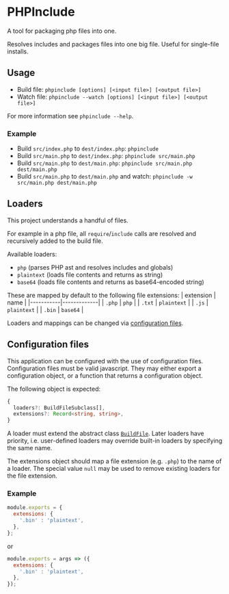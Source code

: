 # PHPInclude

A tool for packaging php files into one.

Resolves includes and packages files into one big file. Useful for single-file installs.


## Usage

- Build file: `phpinclude [options] [<input file>] [<output file>]`
- Watch file: `phpinclude --watch [options] [<input file>] [<output file>]`

For more information see `phpinclude --help`.

### Example

- Build `src/index.php` to `dest/index.php`: `phpinclude`
- Build `src/main.php` to `dest/index.php`: `phpinclude src/main.php`
- Build `src/main.php` to `dest/main.php`: `phpinclude src/main.php dest/main.php`
- Build `src/main.php` to `dest/main.php` and watch: `phpinclude -w src/main.php dest/main.php`

## Loaders

This project understands a handful of files.

For example in a php file, all `require`/`include` calls are resolved and recursively added to the build file.

Available loaders:
- `php` (parses PHP ast and resolves includes and globals)
- `plaintext` (loads file contents and returns as string)
- `base64` (loads file contents and returns as base64-encoded string)

These are mapped by default to the following file extensions:
| extension | name        |
|-----------|-------------|
| `.php`    | `php`       |
| `.txt`    | `plaintext` |
| `.js`     | `plaintext` |
| `.bin`    | `base64`    |

Loaders and mappings can be changed via [configuration files](#configuration-files).

## Configuration files

This application can be configured with the use of configuration files. Configuration files must be valid javascript. They may either export a configuration object, or a function that returns a configuration object.

The following object is expected:

```ts
{
  loaders?: BuildFileSubclass[],
  extensions?: Record<string, string>,
}
```

A loader must extend the abstract class [`BuildFile`](src/filetypes/file.ts). Later loaders have priority, i.e. user-defined loaders may override built-in loaders by specifying the same name.

The extensions object should map a file extension (e.g. `.php`) to the name of a loader. The special value `null` may be used to remove existing loaders for the file extension.

### Example

```js
module.exports = {
  extensions: {
    '.bin' : 'plaintext',
  },
};
```

or

```js
module.exports = args => ({
  extensions: {
    '.bin' : 'plaintext',
  },
});
```